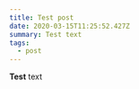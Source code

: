 ```yaml
---
title: Test post
date: 2020-03-15T11:25:52.427Z
summary: Test text
tags:
  - post
---
```

**Test** text